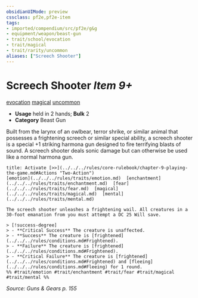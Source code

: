 ```yaml
---
obsidianUIMode: preview
cssclass: pf2e,pf2e-item
tags:
- imported/compendium/src/pf2e/g&g
- equipment/weapon/beast-gun
- trait/school/evocation
- trait/magical
- trait/rarity/uncommon
aliases: ["Screech Shooter"]
---
```

# Screech Shooter *Item 9+*  
[evocation](evocation.md)  [magical](magical.md)  [uncommon](uncommon.md)  

- **Usage** held in 2 hands; **Bulk** 2
- **Category** Beast Gun

Built from the larynx of an owlbear, terror shrike, or similar animal that possesses a frightening screech or similar special ability, a screech shooter is a special +1 striking harmona gun designed to fire terrifying blasts of sound. A screech shooter deals sonic damage but can otherwise be used like a normal harmona gun.

```ad-embed-ability
title: Activate [>>](../../../rules/core-rulebook/chapter-9-playing-the-game.md#Actions "Two-Action")
[emotion](../../../rules/traits/emotion.md)  [enchantment](../../../rules/traits/enchantment.md)  [fear](../../../rules/traits/fear.md)  [magical](../../../rules/traits/magical.md)  [mental](../../../rules/traits/mental.md)  

The screech shooter unleashes a frightening wail. All creatures in a 30-foot emanation from you must attempt a DC 25 Will save.

> [!success-degree] 
> - **Critical Success** The creature is unaffected.
> - **Success** The creature is [frightened](../../../rules/conditions.md#Frightened).
> - **Failure** The creature is [frightened](../../../rules/conditions.md#Frightened).
> - **Critical Failure** The creature is [frightened](../../../rules/conditions.md#Frightened) and [fleeing](../../../rules/conditions.md#Fleeing) for 1 round.  
%% #trait/emotion #trait/enchantment #trait/fear #trait/magical #trait/mental %%
```

*Source: Guns & Gears p. 155*
